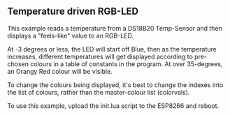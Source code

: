 Temperature driven RGB-LED
--------------------------

This example reads a temperature from a DS18B20 Temp-Sensor and then displays
a "feels-like" value to an RGB-LED.

At -3 degrees or less, the LED will start off Blue, then as the temperature
increases, different temperatures will get displayed according to pre-chosen
colours in a table of constants in the program. At over 35-degrees, an Orangy
Red colour will be visible.

To change the colours being displayed, it's best to change the indexes into
the list of colours, rather than the master-colour list (colorvals).

To use this example, upload the init.lua script to the ESP8266 and reboot. 
